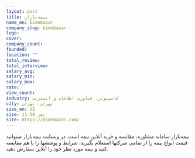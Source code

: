 ```yaml
---
layout: post
title: بیمه‌بازار
name_en: bimebazar
company_slug: bimebazar
logo: 
cover: 
company_count:
founded:
location: ""
total_review: 
total_interview: 
salary_avg: 
salary_min: 
salary_max: 
rate: 
view_count: 
industry: کامپیوتر، فناوری اطلاعات و اینترنت
city: تهران, تهران
size_en: VS
size: 11-50 نفر
site: https://bimebazar.com/
---
```




بیمه‌بازار سامانه مشاوره، مقایسه و خرید آنلاین بیمه است. در وبسایت بیمه‌بازار میتوانید قیمت انواع بیمه را از تمامی شرکتها استعلام بگیرید، شرایط و پوششها را با هم مقایسه کنید و بیمه مورد نظر خود را آنلاین سفارش دهید.

